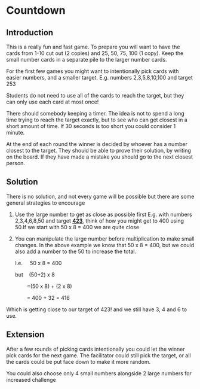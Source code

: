 # Countdown

## Introduction

This is a really fun and fast game. To prepare you will want to have the cards from 1-10 cut out (2 copies) and 25, 50, 75, 100 (1 copy). Keep the small number cards in a separate pile to the larger number cards.   

For the first few games you might want to intentionally pick cards with easier numbers, and a smaller target. E.g. numbers 2,3,5,8,10,100 and target 253   

Students do not need to use all of the cards to reach the target, but they can only use each card at most
once!   

There should somebody keeping a timer. The idea is not to spend a long time trying to reach the target
exactly, but to see who can get closest in a short amount of time. If 30 seconds is too short you could consider 1 minute.   

At the end of each round the winner is decided by whoever has a number closest to the target. They should be able to prove their solution, by writing on the board. If they have made a mistake you should go to the next closest person.   

## Solution

There is no solution, and not every game will be possible but there are some general strategies to encourage   

1.  Use the large number to get as close as possible first E.g. with numbers 2,3,4,6,8,50 and target **<u>423</u>**, think of how you might get to 400 using 50.If we start with 50 x 8 = 400 we are quite close   

2.  You can manipulate the large number before multiplication to make small changes. In the above example we know that 50 x 8 = 400, but we could also add a number to the 50 to increase the total.   
   
    I.e.&nbsp;&nbsp;&nbsp;&nbsp;&nbsp;50 x 8 = 400   
    
    but&nbsp;&nbsp;&nbsp;&nbsp;(50+2) x 8   

    &nbsp;&nbsp;&nbsp;&nbsp;&nbsp;&nbsp;&nbsp;&nbsp;=(50 x 8) + (2 x 8)   

    &nbsp;&nbsp;&nbsp;&nbsp;&nbsp;&nbsp;&nbsp;&nbsp;= 400 + 32 = 416   

Which is getting close to our target of 423! and we still have 3, 4 and 6 to use.


## Extension

After a few rounds of picking cards intentionally you could let the winner pick cards for the next game. The facilitator could still pick the target, or all the cards could be put face down to make it more random.   

You could also choose only 4 small numbers alongside 2 large numbers for increased challenge